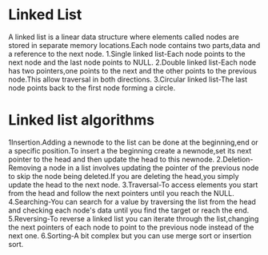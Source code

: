 # Linked List
A linked list is a linear data structure where elements called nodes are stored in separate memory locations.Each node contains two parts,data and a reference to the next node.
1.Single linked list-Each node points to the next node and the last node points to NULL.
2.Double linked list-Each node has two pointers,one points to the next and the other points to the previous node.This allow traversal in both directions.
3.Circular linked list-The last node points back to the first node forming a circle.

# Linked list algorithms
1Insertion.Adding a newnode to the list can be done at the beginning,end or a specific position.To insert a the beginning create a newnode,set its next pointer to the head and then update the head to this newnode.
2.Deletion-Removing a node in  a list involves updating the pointer of the previous node to skip the node being deleted.If you are deleting the head,you simply update the head to the next node.
3.Traversal-To access elements you start from the head and follow the next pointers until you reach the NULL.
4.Searching-You can search for a value by traversing the list from the head and checking each node's data until you find the target or reach the end.
5.Reversing-To reverse a linked list you can iterate through the list,changing the next pointers of each node to point to the previous node instead of the next one.
6.Sorting-A bit complex but you can use merge sort or insertion sort.
